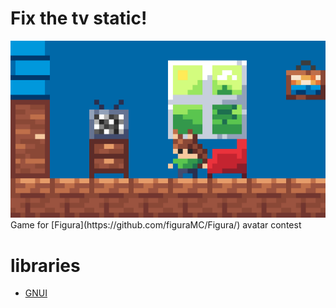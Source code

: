# Fix the tv static!
<img src="assets/image.png"/>
Game for [Figura](https://github.com/figuraMC/Figura/) avatar contest

# libraries
- [GNUI](https://github.com/lua-gods/GNUI)
